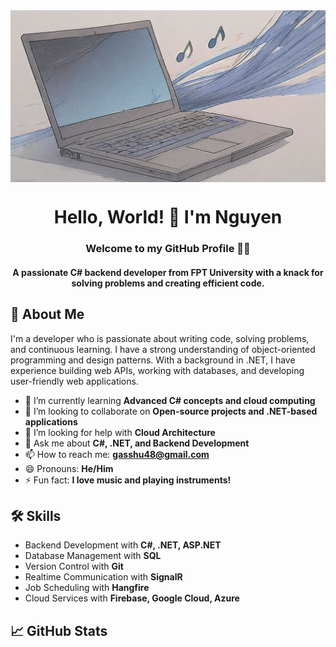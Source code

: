 <div style="display: flex; justify-content: center; align-items: center;">
 <img alt="banner" src="./cover.jpg" style="width: 100%;" />
</div>

<h1 align="center">Hello, World! 👋 I'm Nguyen</h1>

<h3 align="center">
 Welcome to my GitHub Profile 👨‍💻
</h3>

<h4 align="center">A passionate C# backend developer from FPT University with a knack for solving problems and creating efficient code.</h4>

## 🚀 About Me
I'm a developer who is passionate about writing code, solving problems, and continuous learning. I have a strong understanding of object-oriented programming and design patterns. With a background in .NET, I have experience building web APIs, working with databases, and developing user-friendly web applications.

- 🌱 I’m currently learning **Advanced C# concepts and cloud computing**
- 👯 I’m looking to collaborate on **Open-source projects and .NET-based applications**
- 🤔 I’m looking for help with **Cloud Architecture**
- 💬 Ask me about **C#, .NET, and Backend Development**
- 📫 How to reach me: **gasshu48@gmail.com**
- 😄 Pronouns: **He/Him**
- ⚡ Fun fact: **I love music and playing instruments!**

## 🛠 Skills
- Backend Development with **C#, .NET, ASP.NET**
- Database Management with **SQL**
- Version Control with **Git**
- Realtime Communication with **SignalR**
- Job Scheduling with **Hangfire**
- Cloud Services with **Firebase, Google Cloud, Azure**

## 📈 GitHub Stats

<p align="center">
  <a href="https://github.com/genetho" target="_blank">
    <img align="center" src="https://github-readme-stats.vercel.app/api?username=genetho&show_icons=true&count_private=true&theme=tokyonight&hide_border=true" alt="genetho's github stats
